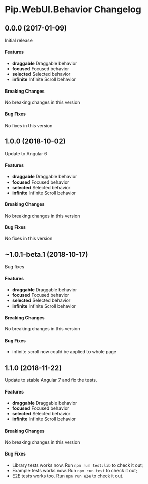 # Pip.WebUI.Behavior Changelog

## <a name="0.0.0"></a> 0.0.0 (2017-01-09)

Initial release

#### Features
* **draggable** Draggable behavior
* **focused** Focused behavior
* **selected** Selected behavior
* **infinite** Infinite Scroll behavior

#### Breaking Changes
No breaking changes in this version

#### Bug Fixes
No fixes in this version

## <a name="1.0.0"></a> 1.0.0 (2018-10-02)

Update to Angular 6

#### Features
* **draggable** Draggable behavior
* **focused** Focused behavior
* **selected** Selected behavior
* **infinite** Infinite Scroll behavior

#### Breaking Changes
No breaking changes in this version

#### Bug Fixes
No fixes in this version

## <a name="1.0.1"></a> ~1.0.1-beta.1 (2018-10-17)

Bug fixes

#### Features
* **draggable** Draggable behavior
* **focused** Focused behavior
* **selected** Selected behavior
* **infinite** Infinite Scroll behavior

#### Breaking Changes
No breaking changes in this version

#### Bug Fixes
* infinite scroll now could be applied to whole page

## <a name="1.1.0"></a> 1.1.0 (2018-11-22)

Update to stable Angular 7 and fix the tests.

#### Features
* **draggable** Draggable behavior
* **focused** Focused behavior
* **selected** Selected behavior
* **infinite** Infinite Scroll behavior

#### Breaking Changes
No breaking changes in this version

#### Bug Fixes
* Library tests works now. Run `npm run test:lib` to check it out;
* Example tests works now. Run `npm run test` to check it out;
* E2E tests works too. Run `npm run e2e` to check it out.